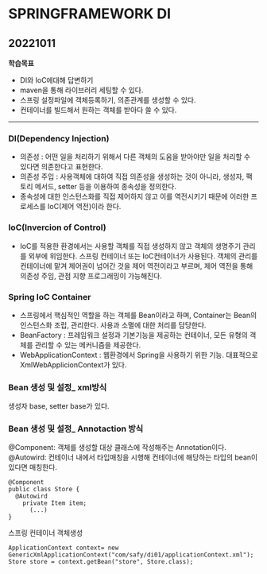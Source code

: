 # SPRINGFRAMEWORK DI
## 20221011
**학습목표**
- DI와 IoC에대해 답변하기
- maven을 통해 라이브러리 세팅할 수 있다.
- 스프링 설정파일에 객체등록하기, 의존관계를 생성할 수 있다.
- 컨테이너를 빌드해서 원하는 객체를 받아다 쓸 수 있다.
- - -
### DI(Dependency Injection)
- 의존성 : 어떤 일을 처리하기 위해서 다른 객체의 도움을 받아야만 일을 처리할 수 있다면 의존한다고 표현한다. 
- 의존성 주입 : 사용객체에 대하여 직접 의존성을 생성하는 것이 아니라, 생성자, 팩토리 메서드, setter 등을 이용하여 종속성을 정의한다.
- 종속성에 대한 인스턴스화를 직접 제어하지 않고 이를 역전시키기 때문에 이러한 프로세스를 IoC(제어 역전)이라 한다.
### IoC(Invercion of Control)
- IoC를 적용한 환경에서는 사용할 객체를 직접 생성하지 않고 객체의 생명주기 관리를 외부에 위임한다. 스프링 컨테이너 또는 IoC컨테이너가 사용된다. 객체의 관리를 컨테이너에 맡겨 제어권이 넘어간 것을 제어 역전이라고 부르며, 제어 역전을 통해 의존성 주임, 관점 지향 프로그래밍이 가능해진다.
### Spring IoC Container
- 스프링에서 핵심적인 역할을 하는 객체를 Bean이라고 하며, Container는 Bean의 인스턴스화 조립, 관리한다. 사용과 소멸에 대한 처리를 담당한다.
- BeanFactory : 프레임워크 설정과 기본기능을 제공하는 컨테이너, 모든 유형의 객체를 관리할 수 있는 메커니즘을 제공한다.
- WebApplicationContext : 웹환경에서 Spring을 사용하기 위한 기능. 대표적으로 XmlWebApplicionContext가 있다.
### Bean 생성 및 설정_ xml방식
생성자 base, setter base가 있다.
### Bean 생성 및 설정_ Annotaction 방식
@Component: 객체를 생성할 대상 클래스에 작성해주는 Annotation이다. 
@Autowird: 컨테이너 내에서 타입매칭을 시행해 컨테이너에 해당하는 타입의 bean이 있다면 매칭한다. 
<pre><code>@Component
public class Store {
  @Autowird
    private Item item;
      (...)
}
</code></pre>
스프링 컨테이너 객체생성
<pre><code>ApplicationContext context= new GenericXmlApplicationContext("com/safy/di01/applicationContext.xml");
Store store = context.getBean("store", Store.class);</code></pre>

